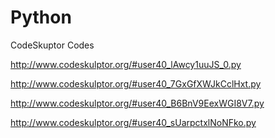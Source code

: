 # Python
CodeSkuptor Codes

http://www.codeskulptor.org/#user40_lAwcy1uuJS_0.py

http://www.codeskulptor.org/#user40_7GxGfXWJkCclHxt.py

http://www.codeskulptor.org/#user40_B6BnV9EexWGI8V7.py

http://www.codeskulptor.org/#user40_sUarpctxlNoNFko.py
